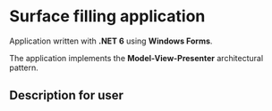 # Surface filling application

Application written with **.NET 6** using **Windows Forms**.

The application implements the **Model-View-Presenter** architectural pattern.

## Description for user
